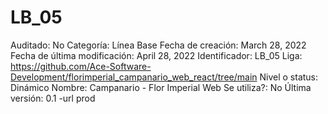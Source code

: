 # LB_05

Auditado: No
Categoría: Línea Base
Fecha de creación: March 28, 2022
Fecha de última modificación: April 28, 2022
Identificador: LB_05
Liga: https://github.com/Ace-Software-Development/florimperial_campanario_web_react/tree/main
Nivel o status: Dinámico
Nombre: Campanario - Flor Imperial Web
Se utiliza?: No
Última versión: 0.1 -url prod